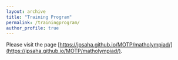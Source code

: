 ```yaml
---
layout: archive
title: "Training Program"
permalink: /trainingprogram/
author_profile: true
---
```


Please visit the page 
[https://jpsaha.github.io/MOTP/matholympiad/](https://jpsaha.github.io/MOTP/matholympiad/).
